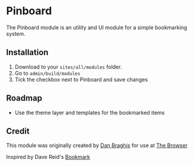 # Pinboard

The Pinboard module is an utility and UI module for a simple bookmarking
system.

## Installation

1. Download to your `sites/all/modules` folder.
2. Go to `admin/build/modules`
3. Tick the checkbox next to Pinboard and save changes

## Roadmap

- Use the theme layer and templates for the bookmarked items

## Credit

This module was originally created by [Dan Braghis](http://zerolab.org) for use at
[The Browser](http://thebrowser.com "Writing Worth Reading")

Inspired by Dave Reid's [Bookmark](http://drupal.org/project/bookmark)